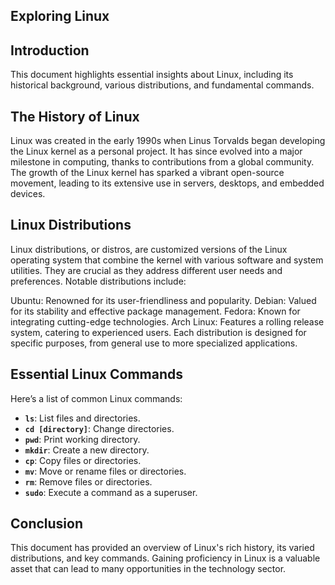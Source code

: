 ## Exploring Linux
## Introduction
This document highlights essential insights about Linux, including its historical background, various distributions, and fundamental commands.
## The History of Linux
Linux was created in the early 1990s when Linus Torvalds began developing the Linux kernel as a personal project. It has since evolved into a major milestone in computing, thanks to contributions from a global community. The growth of the Linux kernel has sparked a vibrant open-source movement, leading to its extensive use in servers, desktops, and embedded devices.
## Linux Distributions
Linux distributions, or distros, are customized versions of the Linux operating system that combine the kernel with various software and system utilities. They are crucial as they address different user needs and preferences. Notable distributions include:

Ubuntu: Renowned for its user-friendliness and popularity.
Debian: Valued for its stability and effective package management.
Fedora: Known for integrating cutting-edge technologies.
Arch Linux: Features a rolling release system, catering to experienced users.
Each distribution is designed for specific purposes, from general use to more specialized applications.
## Essential Linux Commands
Here’s a list of common Linux commands:

- **`ls`**: List files and directories.
- **`cd [directory]`**: Change directories.
- **`pwd`**: Print working directory.
- **`mkdir`**: Create a new directory.
- **`cp`**: Copy files or directories.
- **`mv`**: Move or rename files or directories.
- **`rm`**: Remove files or directories.
- **`sudo`**: Execute a command as a superuser.

## Conclusion
This document has provided an overview of Linux's rich history, its varied distributions, and key commands. Gaining proficiency in Linux is a valuable asset that can lead to many opportunities in the technology sector.



